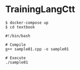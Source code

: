 # TrainingLangCtt

```
$ docker-compose up
$ cd textbook
```
```
#!/bin/bash

# Compile
g++ sample01.cpp -o sample01

# Execute
./sample01
```